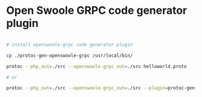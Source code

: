 # Open Swoole GRPC code generator plugin

```bash

# install openswoole-grpc code generator plugin

cp ./protoc-gen-openswoole-grpc /usr/local/bin/

protoc --php_out=./src --openswoole-grpc_out=./src helloworld.proto

# or

protoc --php_out=./src --openswoole-grpc_out=./src --plugin=protoc-gen-openswoole-grpc=protoc-gen-openswoole-grpc helloworld.proto
```

